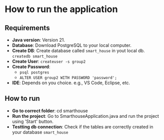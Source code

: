 # How to run the application

## Requirements

- **Java version**: Version 21.
- **Database**: Download PostgreSQL to your local computer.
- **Create DB**: Create database called `smart_house` in yout local db. `createdb smart_house`
- **Create User**: `createuser -s group2`
- **Create Password**:
    - `psql postgres`
    - `ALTER USER group2 WITH PASSWORD 'password';`
- **IDE**: Depends on you choice. e.g., VS Code, Eclipse, etc.

## How to run

- **Go to correct folder**: cd smarthouse
- **Run the project**: Go to SmarthouseApplication.java and run the project using 'Start' button.
- **Testting db connection**: Check if the tables are correctly created in your database `smart_house`